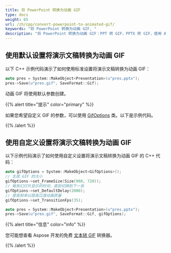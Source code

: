 ```yaml
---
title: 将 PowerPoint 转换为动画 GIF
type: docs
weight: 65
url: /zh/cpp/convert-powerpoint-to-animated-gif/
keywords: "将 PowerPoint 转换为动画 GIF, "
description: "将 PowerPoint 转换为动画 GIF：PPT 转 GIF，PPTX 转 GIF，使用 Aspose.Slides API。"
---
```


## 使用默认设置将演示文稿转换为动画 GIF ##

以下 C++ 示例代码演示了如何使用标准设置将演示文稿转换为动画 GIF：

``` cpp
auto pres = System::MakeObject<Presentation>(u"pres.pptx");
pres->Save(u"pres.gif", SaveFormat::Gif);
```

动画 GIF 将使用默认参数创建。

{{%  alert  title="提示"  color="primary"  %}} 

如果您希望自定义 GIF 的参数，可以使用 [GifOptions](https://reference.aspose.com/slides/cpp/class/aspose.slides.export.gif_options) 类。以下是示例代码。

{{% /alert %}} 

## 使用自定义设置将演示文稿转换为动画 GIF ##
以下示例代码演示了如何使用自定义设置将演示文稿转换为动画 GIF 的 C++ 代码：

``` cpp
auto gifOptions = System::MakeObject<GifOptions>();
// 生成 GIF 的大小 
gifOptions->set_FrameSize(Size(960, 720));
// 每张幻灯片显示的时间，直到切换到下一张
gifOptions->set_DefaultDelay(2000);
// 提高帧率以提高过渡动画质量
gifOptions->set_TransitionFps(35);

auto pres = System::MakeObject<Presentation>(u"pres.pptx");
pres->Save(u"pres.gif", SaveFormat::Gif, gifOptions);
```

{{% alert title="信息" color="info" %}}

您可能想查看 Aspose 开发的免费 [文本转 GIF](https://products.aspose.app/slides/text-to-gif) 转换器。

{{% /alert %}}